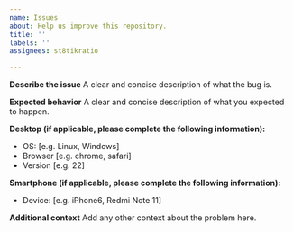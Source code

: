```yaml
---
name: Issues
about: Help us improve this repository.
title: ''
labels: ''
assignees: st8tikratio

---
```


**Describe the issue**
A clear and concise description of what the bug is.

**Expected behavior**
A clear and concise description of what you expected to happen.

**Desktop (if applicable, please complete the following information):**
 - OS: [e.g. Linux, Windows]
 - Browser [e.g. chrome, safari]
 - Version [e.g. 22]

**Smartphone (if applicable, please complete the following information):**
 - Device: [e.g. iPhone6, Redmi Note 11]

**Additional context**
Add any other context about the problem here.
